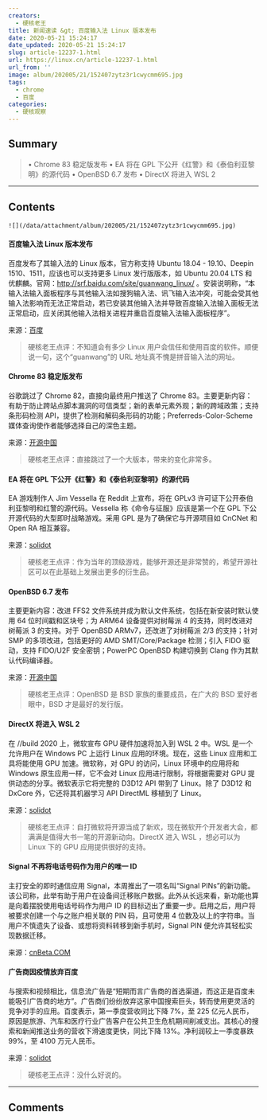 ```yaml
---
creators:
  - 硬核老王
title: 新闻速读 &gt; 百度输入法 Linux 版本发布
date: 2020-05-21 15:24:17
date_updated: 2020-05-21 15:24:17
slug: article-12237-1.html
url: https://linux.cn/article-12237-1.html
url_from: ''
image: album/202005/21/152407zytz3r1cwycmm695.jpg
tags:
  - chrome
  - 百度
categories:
  - 硬核观察
---
```


## Summary

> • Chrome 83 稳定版发布 • EA 将在 GPL 下公开《红警》和《泰伯利亚黎明》的源代码 • OpenBSD 6.7 发布 • DirectX 将进入 WSL 2

***

<!-- more -->

## Contents

`![](/data/attachment/album/202005/21/152407zytz3r1cwycmm695.jpg)`

#### 百度输入法 Linux 版本发布

百度发布了其输入法的 Linux 版本，官方称支持 Ubuntu 18.04 - 19.10、Deepin 1510、1511，应该也可以支持更多 Linux 发行版版本，如 Ubuntu 20.04 LTS 和优麒麟。官网：<http://srf.baidu.com/site/guanwang_linux/> 。安装说明称，“本输入法输入面板程序与其他输入法如搜狗输入法、讯飞输入法冲突，可能会受其他输入法影响而无法正常启动，若已安装其他输入法并导致百度输入法输入面板无法正常启动，应关闭其他输入法相关进程并重启百度输入法输入面板程序”。

来源：[百度](http://srf.baidu.com/site/guanwang_linux/)

> 
> 硬核老王点评：不知道会有多少 Linux 用户会信任和使用百度的软件。顺便说一句，这个“guanwang”的 URL 地址真不愧是拼音输入法的网址。
> 
> 
> 

#### Chrome 83 稳定版发布

谷歌跳过了 Chrome 82，直接向最终用户推送了 Chrome 83。主要更新内容：有助于防止跨站点脚本漏洞的可信类型；新的表单元素外观；新的跨域政策；支持条形码检测 API，提供了检测和解码条形码的功能；Preferreds-Color-Scheme 媒体查询使作者能够选择自己的深色主题。

来源：[开源中国](https://www.oschina.net/news/115834/chrome-83-released?tdsourcetag=s_pctim_aiomsg)

> 
> 硬核老王点评：直接跳过了一个大版本，带来的变化非常多。
> 
> 
> 

#### EA 将在 GPL 下公开《红警》和《泰伯利亚黎明》的源代码

EA 游戏制作人 Jim Vessella 在 Reddit 上宣布，将在 GPLv3 许可证下公开泰伯利亚黎明和红警的源代码。Vessella 称《命令与征服》应该是第一个在 GPL 下公开源代码的大型即时战略游戏。采用 GPL 是为了确保它与开源项目如 CnCNet 和 Open RA 相互兼容。

来源：[solidot](https://www.solidot.org/story?sid=64425)

> 
> 硬核老王点评：作为当年的顶级游戏，能够开源还是非常赞的，希望开源社区可以在此基础上发展出更多的衍生品。
> 
> 
> 

#### OpenBSD 6.7 发布

主要更新内容：改进 FFS2 文件系统并成为默认文件系统，包括在新安装时默认使用 64 位时间戳和区块号；为 ARM64 设备提供对树莓派 4 的支持，同时改进对树莓派 3 的支持。对于 OpenBSD ARMv7，还改进了对树莓派 2/3 的支持；针对 SMP 的多项改进，包括更好的 AMD SMT/Core/Package 检测；引入 FIDO 驱动，支持 FIDO/U2F 安全密钥；PowerPC OpenBSD 构建切换到 Clang 作为其默认代码编译器。

来源：[开源中国](https://www.oschina.net/news/115823/openbsd-6-7-released)

> 
> 硬核老王点评：OpenBSD 是 BSD 家族的重要成员，在广大的 BSD 爱好者眼中，BSD 才是最好的发行版。
> 
> 
> 

#### DirectX 将进入 WSL 2

在 //build 2020 上，微软宣布 GPU 硬件加速将加入到 WSL 2 中。WSL 是一个允许用户在 Windows PC 上运行 Linux 应用的环境。现在，这些 Linux 应用和工具将能使用 GPU 加速。微软称，对 GPU 的访问，Linux 环境中的应用将和 Windows 原生应用一样，它不会对 Linux 应用进行限制，将根据需要对 GPU 提供动态的分享。微软表示它将完整的 D3D12 API 带到了 Linux。除了 D3D12 和 DxCore 外，它还将其机器学习 API DirectML 移植到了 Linux。

来源：[solidot](https://www.solidot.org/story?sid=64415)

> 
> 硬核老王点评：自打微软将开源当成了新欢，现在微软开个开发者大会，都满满是值得大书一笔的开源新动向。DirectX 进入 WSL ，想必可以为 Linux 下的 GPU 应用提供很好的支持。
> 
> 
> 

#### Signal 不再将电话号码作为用户的唯一 ID

主打安全的即时通信应用 Signal，本周推出了一项名叫“Signal PINs”的新功能。该公司称，此举有助于用户在设备间迁移账户数据。此外从长远来看，新功能也算是向着摆脱使用电话号码作为用户 ID 的目标迈出了重要一步。启用之后，用户将被要求创建一个与之账户相关联的 PIN 码，且可使用 4 位数及以上的字符串。当用户不慎遗失了设备、或想将资料转移到新手机时，Signal PIN 便允许其轻松实现数据迁移。

来源：[cnBeta.COM](https://www.cnbeta.com/articles/tech/981607.htm)

#### 广告商因疫情放弃百度

与搜索和视频相比，信息流广告是“短期而言广告商的首选渠道，而这正是百度未能吸引广告商的地方”。广告商们纷纷放弃这家中国搜索巨头，转而使用更灵活的竞争对手的应用。百度表示，第一季度营收同比下降 7%，至 225 亿元人民币，原因是旅游、汽车和医疗行业广告客户在公共卫生危机期间削减支出。其核心的搜索和新闻推送业务的营收下滑速度更快，同比下降 13%。净利润较上一季度暴跌 99%，至 4100 万元人民币。

来源：[solidot](https://www.solidot.org/story?sid=64419)

> 
> 硬核老王点评：没什么好说的。
> 
> 
>

***

## Comments
